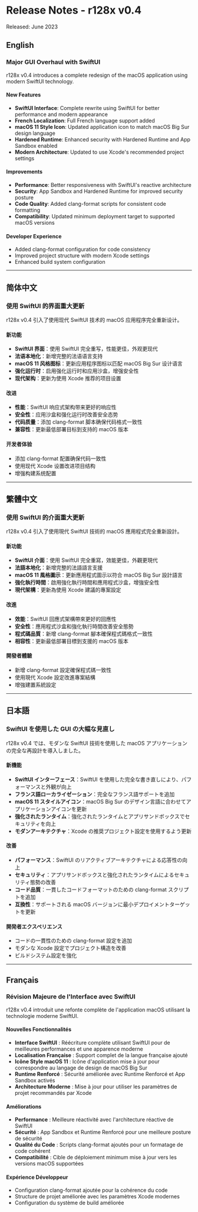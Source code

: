 # Release Notes - r128x v0.4

Released: June 2023

## English

### Major GUI Overhaul with SwiftUI

r128x v0.4 introduces a complete redesign of the macOS application using modern SwiftUI technology.

#### New Features
- **SwiftUI Interface**: Complete rewrite using SwiftUI for better performance and modern appearance
- **French Localization**: Full French language support added
- **macOS 11 Style Icon**: Updated application icon to match macOS Big Sur design language
- **Hardened Runtime**: Enhanced security with Hardened Runtime and App Sandbox enabled
- **Modern Architecture**: Updated to use Xcode's recommended project settings

#### Improvements
- **Performance**: Better responsiveness with SwiftUI's reactive architecture
- **Security**: App Sandbox and Hardened Runtime for improved security posture
- **Code Quality**: Added clang-format scripts for consistent code formatting
- **Compatibility**: Updated minimum deployment target to supported macOS versions

#### Developer Experience
- Added clang-format configuration for code consistency
- Improved project structure with modern Xcode settings
- Enhanced build system configuration

---

## 简体中文

### 使用 SwiftUI 的界面重大更新

r128x v0.4 引入了使用现代 SwiftUI 技术的 macOS 应用程序完全重新设计。

#### 新功能
- **SwiftUI 界面**：使用 SwiftUI 完全重写，性能更佳，外观更现代
- **法语本地化**：新增完整的法语语言支持
- **macOS 11 风格图标**：更新应用程序图标以匹配 macOS Big Sur 设计语言
- **强化运行时**：启用强化运行时和应用沙盒，增强安全性
- **现代架构**：更新为使用 Xcode 推荐的项目设置

#### 改进
- **性能**：SwiftUI 响应式架构带来更好的响应性
- **安全性**：应用沙盒和强化运行时改善安全态势
- **代码质量**：添加 clang-format 脚本确保代码格式一致性
- **兼容性**：更新最低部署目标到支持的 macOS 版本

#### 开发者体验
- 添加 clang-format 配置确保代码一致性
- 使用现代 Xcode 设置改进项目结构
- 增强构建系统配置

---

## 繁體中文

### 使用 SwiftUI 的介面重大更新

r128x v0.4 引入了使用現代 SwiftUI 技術的 macOS 應用程式完全重新設計。

#### 新功能
- **SwiftUI 介面**：使用 SwiftUI 完全重寫，效能更佳，外觀更現代
- **法語本地化**：新增完整的法語語言支援
- **macOS 11 風格圖示**：更新應用程式圖示以符合 macOS Big Sur 設計語言
- **強化執行時間**：啟用強化執行時間和應用程式沙盒，增強安全性
- **現代架構**：更新為使用 Xcode 建議的專案設定

#### 改進
- **效能**：SwiftUI 回應式架構帶來更好的回應性
- **安全性**：應用程式沙盒和強化執行時間改善安全態勢
- **程式碼品質**：新增 clang-format 腳本確保程式碼格式一致性
- **相容性**：更新最低部署目標到支援的 macOS 版本

#### 開發者體驗
- 新增 clang-format 設定確保程式碼一致性
- 使用現代 Xcode 設定改進專案結構
- 增強建置系統設定

---

## 日本語

### SwiftUI を使用した GUI の大幅な見直し

r128x v0.4 では、モダンな SwiftUI 技術を使用した macOS アプリケーションの完全な再設計を導入しました。

#### 新機能
- **SwiftUI インターフェース**：SwiftUI を使用した完全な書き直しにより、パフォーマンスと外観が向上
- **フランス語ローカライゼーション**：完全なフランス語サポートを追加
- **macOS 11 スタイルアイコン**：macOS Big Sur のデザイン言語に合わせてアプリケーションアイコンを更新
- **強化されたランタイム**：強化されたランタイムとアプリサンドボックスでセキュリティを向上
- **モダンアーキテクチャ**：Xcode の推奨プロジェクト設定を使用するよう更新

#### 改善
- **パフォーマンス**：SwiftUI のリアクティブアーキテクチャによる応答性の向上
- **セキュリティ**：アプリサンドボックスと強化されたランタイムによるセキュリティ態勢の改善
- **コード品質**：一貫したコードフォーマットのための clang-format スクリプトを追加
- **互換性**：サポートされる macOS バージョンに最小デプロイメントターゲットを更新

#### 開発者エクスペリエンス
- コードの一貫性のための clang-format 設定を追加
- モダンな Xcode 設定でプロジェクト構造を改善
- ビルドシステム設定を強化

---

## Français

### Révision Majeure de l'Interface avec SwiftUI

r128x v0.4 introduit une refonte complète de l'application macOS utilisant la technologie moderne SwiftUI.

#### Nouvelles Fonctionnalités
- **Interface SwiftUI** : Réécriture complète utilisant SwiftUI pour de meilleures performances et une apparence moderne
- **Localisation Française** : Support complet de la langue française ajouté
- **Icône Style macOS 11** : Icône d'application mise à jour pour correspondre au langage de design de macOS Big Sur
- **Runtime Renforcé** : Sécurité améliorée avec Runtime Renforcé et App Sandbox activés
- **Architecture Moderne** : Mise à jour pour utiliser les paramètres de projet recommandés par Xcode

#### Améliorations
- **Performance** : Meilleure réactivité avec l'architecture réactive de SwiftUI
- **Sécurité** : App Sandbox et Runtime Renforcé pour une meilleure posture de sécurité
- **Qualité du Code** : Scripts clang-format ajoutés pour un formatage de code cohérent
- **Compatibilité** : Cible de déploiement minimum mise à jour vers les versions macOS supportées

#### Expérience Développeur
- Configuration clang-format ajoutée pour la cohérence du code
- Structure de projet améliorée avec les paramètres Xcode modernes
- Configuration du système de build améliorée